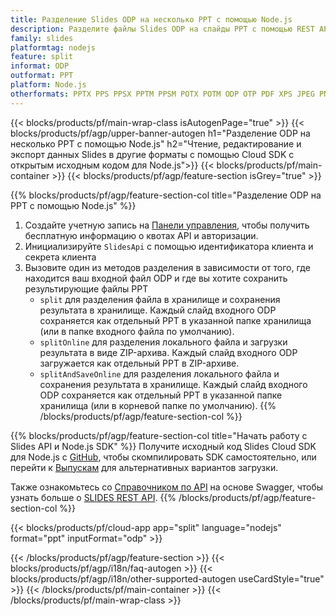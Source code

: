 ```yaml
---
title: Разделение Slides ODP на несколько PPT с помощью Node.js
description: Разделите файлы Slides ODP на слайды PPT с помощью REST API и Node.js SDK с открытым исходным кодом
family: slides
platformtag: nodejs
feature: split
informat: ODP
outformat: PPT
platform: Node.js
otherformats: PPTX PPS PPSX PPTM PPSM POTX POTM ODP OTP PDF XPS JPEG PNG BMP TIFF SVG HTML5 MD GIF XAML
---
```


{{< blocks/products/pf/main-wrap-class isAutogenPage="true" >}}
{{< blocks/products/pf/agp/upper-banner-autogen h1="Разделение ODP на несколько PPT с помощью Node.js" h2="Чтение, редактирование и экспорт данных Slides в другие форматы с помощью Cloud SDK с открытым исходным кодом для Node.js">}}
{{< blocks/products/pf/main-container >}}
{{< blocks/products/pf/agp/feature-section isGrey="true" >}}

{{% blocks/products/pf/agp/feature-section-col title="Разделение ODP на PPT с помощью Node.js" %}}
1. Создайте учетную запись на <a href="https://dashboard.aspose.cloud/">Панели управления</a>, чтобы получить бесплатную информацию о квотах API и авторизации.
1. Инициализируйте ```SlidesApi``` с помощью идентификатора клиента и секрета клиента
1. Вызовите один из методов разделения в зависимости от того, где находится ваш входной файл ODP и где вы хотите сохранить результирующие файлы PPT
    - ```split``` для разделения файла в хранилище и сохранения результата в хранилище. Каждый слайд входного ODP сохраняется как отдельный PPT в указанной папке хранилища (или в папке входного файла по умолчанию).
    - ```splitOnline``` для разделения локального файла и загрузки результата в виде ZIP-архива. Каждый слайд входного ODP загружается как отдельный PPT в ZIP-архиве.
    - ```splitAndSaveOnline``` для разделения локального файла и сохранения результата в хранилище. Каждый слайд входного ODP сохраняется как отдельный PPT в указанной папке хранилища (или в корневой папке по умолчанию).
{{% /blocks/products/pf/agp/feature-section-col %}}

{{% blocks/products/pf/agp/feature-section-col title="Начать работу с Slides API и Node.js SDK" %}}
Получите исходный код Slides Cloud SDK для Node.js с [GitHub](https://github.com/aspose-slides-cloud/aspose-slides-cloud-nodejs), чтобы скомпилировать SDK самостоятельно, или перейти к [Выпускам](https://releases.aspose.cloud/) для альтернативных вариантов загрузки.

Также ознакомьтесь со [Справочником по API](https://apireference.aspose.cloud/slides/) на основе Swagger, чтобы узнать больше о [SLIDES REST API](https://products.aspose.cloud/slides/curl/).
{{% /blocks/products/pf/agp/feature-section-col %}}

{{< blocks/products/pf/cloud-app app="split" language="nodejs" format="ppt" inputFormat="odp" >}}

{{< /blocks/products/pf/agp/feature-section >}}
{{< blocks/products/pf/agp/i18n/faq-autogen >}}
{{< blocks/products/pf/agp/i18n/other-supported-autogen useCardStyle="true" >}}
{{< /blocks/products/pf/main-container >}}
{{< /blocks/products/pf/main-wrap-class >}}